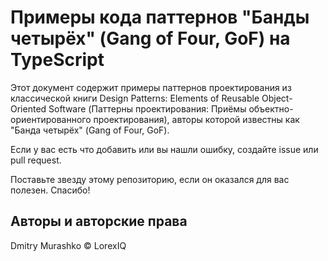 # Примеры кода паттернов "Банды четырёх" (Gang of Four, GoF) на TypeScript
Этот документ содержит примеры паттернов проектирования из классической книги Design Patterns: Elements of Reusable Object-Oriented Software (Паттерны проектирования: Приёмы объектно-ориентированного проектирования), авторы которой известны как "Банда четырёх" (Gang of Four, GoF).

Если у вас есть что добавить или вы нашли ошибку, создайте issue или pull request.

Поставьте звезду этому репозиторию, если он оказался для вас полезен. Спасибо!

## Авторы и авторские права

Dmitry Murashko © LorexIQ
